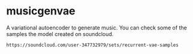 # musicgenvae
A variational autoencoder to generate music.
You can check some of the samples the model created on soundcloud.
```
https://soundcloud.com/user-347732979/sets/recurrent-vae-samples
```
